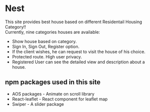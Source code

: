 # Nest
This site provides best house based on different Residentail Housing Category!! <br>
Currently, nine categories houses are available:
- Show house based on category.
- Sign In, Sign Out, Register option. 
- If the client wishes, he can request to visit the house of his choice.
- Protected route. High user privacy.
- Registered User can see the detailed view and description about a house.
## npm packages used in this site
- AOS packages - Animate on scroll library
- React-leaflet - React component for leaflet map
- Swiper - A slider package
